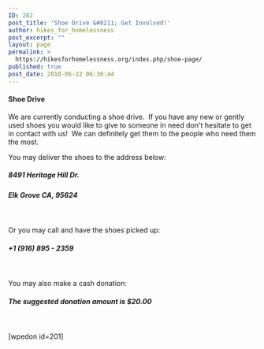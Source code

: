 ```yaml
---
ID: 202
post_title: 'Shoe Drive &#8211; Get Involved!'
author: hikes_for_homelessness
post_excerpt: ""
layout: page
permalink: >
  https://hikesforhomelessness.org/index.php/shoe-page/
published: true
post_date: 2018-06-22 06:36:44
---
```

<h4>Shoe Drive</h4>
We are currently conducting a shoe drive.  If you have any new or gently used shoes you would like to give to someone in need don't hesitate to get in contact with us!  We can definitely get them to the people who need them the most.

You may deliver the shoes to the address below:
<h5>8491 Heritage Hill Dr.</h5>
<h5>Elk Grove CA, 95624</h5>
&nbsp;

Or you may call and have the shoes picked up:
<h5>+1 (916) 895 - 2359</h5>
&nbsp;

You may also make a cash donation:
<h5>The suggested donation amount is $20.00</h5>
&nbsp;

[wpedon id=201]